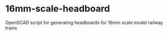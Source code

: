 # 16mm-scale-headboard
OpenSCAD script for generating headboards for 16mm scale model railway trains
